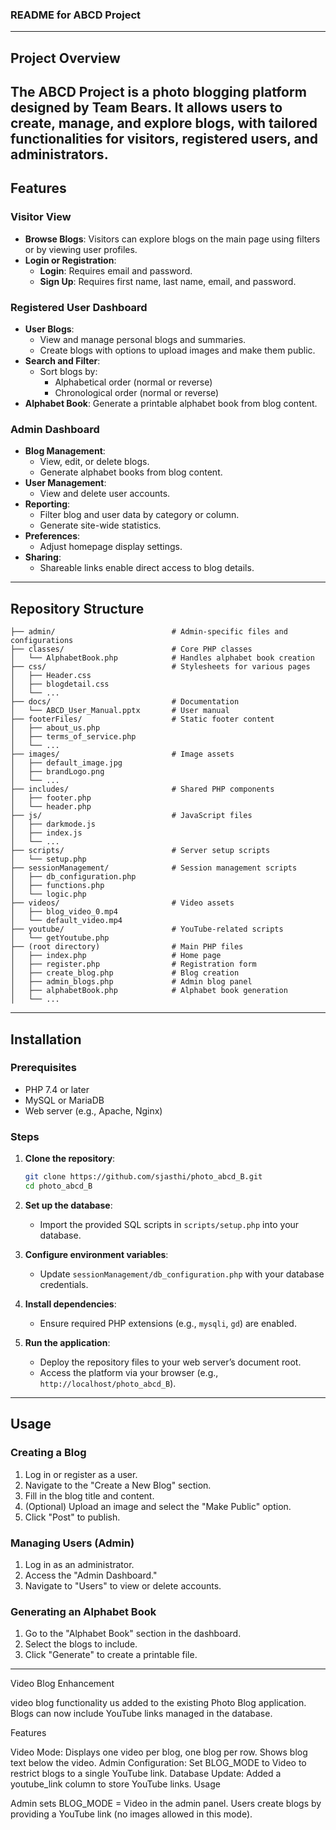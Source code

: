 ### README for ABCD Project

---

## Project Overview

The ABCD Project is a photo blogging platform designed by Team Bears. It allows users to create, manage, and explore blogs, with tailored functionalities for visitors, registered users, and administrators.
---

## Features

### Visitor View
- **Browse Blogs**: Visitors can explore blogs on the main page using filters or by viewing user profiles.
- **Login or Registration**:
  - **Login**: Requires email and password.
  - **Sign Up**: Requires first name, last name, email, and password.

### Registered User Dashboard
- **User Blogs**:
  - View and manage personal blogs and summaries.
  - Create blogs with options to upload images and make them public.
- **Search and Filter**:
  - Sort blogs by:
    - Alphabetical order (normal or reverse)
    - Chronological order (normal or reverse)
- **Alphabet Book**: Generate a printable alphabet book from blog content.

### Admin Dashboard
- **Blog Management**:
  - View, edit, or delete blogs.
  - Generate alphabet books from blog content.
- **User Management**:
  - View and delete user accounts.
- **Reporting**:
  - Filter blog and user data by category or column.
  - Generate site-wide statistics.
- **Preferences**:
  - Adjust homepage display settings.
- **Sharing**:
  - Shareable links enable direct access to blog details.

---

## Repository Structure

```
├── admin/                          # Admin-specific files and configurations
├── classes/                        # Core PHP classes
│   └── AlphabetBook.php            # Handles alphabet book creation
├── css/                            # Stylesheets for various pages
│   ├── Header.css
│   ├── blogdetail.css
│   └── ... 
├── docs/                           # Documentation
│   └── ABCD_User_Manual.pptx       # User manual
├── footerFiles/                    # Static footer content
│   ├── about_us.php
│   ├── terms_of_service.php
│   └── ... 
├── images/                         # Image assets
│   ├── default_image.jpg
│   ├── brandLogo.png
│   └── ... 
├── includes/                       # Shared PHP components
│   ├── footer.php
│   └── header.php
├── js/                             # JavaScript files
│   ├── darkmode.js
│   ├── index.js
│   └── ... 
├── scripts/                        # Server setup scripts
│   └── setup.php
├── sessionManagement/              # Session management scripts
│   ├── db_configuration.php
│   ├── functions.php
│   └── logic.php
├── videos/                         # Video assets
│   ├── blog_video_0.mp4
│   └── default_video.mp4
├── youtube/                        # YouTube-related scripts
│   └── getYoutube.php
├── (root directory)                # Main PHP files
│   ├── index.php                   # Home page
│   ├── register.php                # Registration form
│   ├── create_blog.php             # Blog creation
│   ├── admin_blogs.php             # Admin blog panel
│   ├── alphabetBook.php            # Alphabet book generation
│   └── ... 
```

---

## Installation

### Prerequisites
- PHP 7.4 or later
- MySQL or MariaDB
- Web server (e.g., Apache, Nginx)

### Steps
1. **Clone the repository**:
   ```bash
   git clone https://github.com/sjasthi/photo_abcd_B.git
   cd photo_abcd_B
   ```

2. **Set up the database**:
   - Import the provided SQL scripts in `scripts/setup.php` into your database.

3. **Configure environment variables**:
   - Update `sessionManagement/db_configuration.php` with your database credentials.

4. **Install dependencies**:
   - Ensure required PHP extensions (e.g., `mysqli`, `gd`) are enabled.

5. **Run the application**:
   - Deploy the repository files to your web server’s document root.
   - Access the platform via your browser (e.g., `http://localhost/photo_abcd_B`).

---

## Usage

### Creating a Blog
1. Log in or register as a user.
2. Navigate to the "Create a New Blog" section.
3. Fill in the blog title and content.
4. (Optional) Upload an image and select the "Make Public" option.
5. Click "Post" to publish.

### Managing Users (Admin)
1. Log in as an administrator.
2. Access the "Admin Dashboard."
3. Navigate to "Users" to view or delete accounts.

### Generating an Alphabet Book
1. Go to the "Alphabet Book" section in the dashboard.
2. Select the blogs to include.
3. Click "Generate" to create a printable file.

---
Video Blog Enhancement

video blog functionality us added to the existing Photo Blog application. Blogs can now include YouTube links managed in the database.

Features

Video Mode:
Displays one video per blog, one blog per row.
Shows blog text below the video.
Admin Configuration:
Set BLOG_MODE to Video to restrict blogs to a single YouTube link.
Database Update:
Added a youtube_link column to store YouTube links.
Usage

Admin sets BLOG_MODE = Video in the admin panel.
Users create blogs by providing a YouTube link (no images allowed in this mode).
